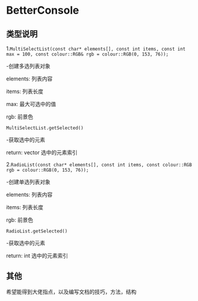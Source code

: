 # BetterConsole

## 类型说明

1.`MultiSelectList(const char* elements[], const int items, const int max = 100, const colour::RGB& rgb = colour::RGB(0, 153, 76));`

-创建多选列表对象

elements: 列表内容

items: 列表长度

max: 最大可选中的值

rgb: 前景色

`MultiSelectList.getSelected()`

-获取选中的元素

return: vector<int> 选中的元素索引

2.`RadioList(const char* elements[], const int items, const colour::RGB rgb = colour::RGB(0, 153, 76));`

-创建单选列表对象

elements: 列表内容

items: 列表长度

rgb: 前景色

`RadioList.getSelected()`

-获取选中的元素

return: int 选中的元素索引

## 其他

希望能得到大佬指点，以及编写文档的技巧，方法，结构
